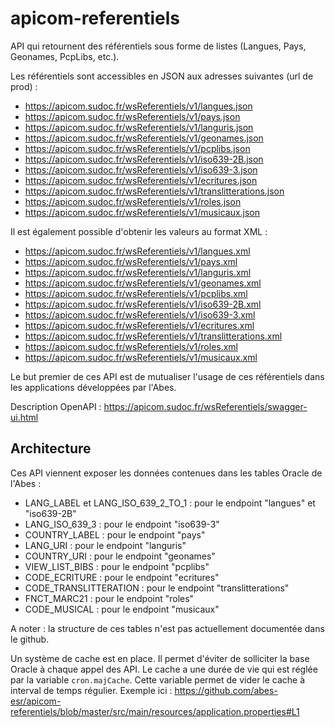 # apicom-referentiels

API qui retournent des référentiels sous forme de listes (Langues, Pays, Geonames, PcpLibs, etc.).

Les référentiels sont accessibles en JSON aux adresses suivantes (url de prod) : 
- https://apicom.sudoc.fr/wsReferentiels/v1/langues.json
- https://apicom.sudoc.fr/wsReferentiels/v1/pays.json
- https://apicom.sudoc.fr/wsReferentiels/v1/languris.json
- https://apicom.sudoc.fr/wsReferentiels/v1/geonames.json
- https://apicom.sudoc.fr/wsReferentiels/v1/pcplibs.json
- https://apicom.sudoc.fr/wsReferentiels/v1/iso639-2B.json
- https://apicom.sudoc.fr/wsReferentiels/v1/iso639-3.json
- https://apicom.sudoc.fr/wsReferentiels/v1/ecritures.json
- https://apicom.sudoc.fr/wsReferentiels/v1/translitterations.json
- https://apicom.sudoc.fr/wsReferentiels/v1/roles.json
- https://apicom.sudoc.fr/wsReferentiels/v1/musicaux.json

Il est également possible d'obtenir les valeurs au format XML :
- https://apicom.sudoc.fr/wsReferentiels/v1/langues.xml
- https://apicom.sudoc.fr/wsReferentiels/v1/pays.xml
- https://apicom.sudoc.fr/wsReferentiels/v1/languris.xml
- https://apicom.sudoc.fr/wsReferentiels/v1/geonames.xml
- https://apicom.sudoc.fr/wsReferentiels/v1/pcplibs.xml
- https://apicom.sudoc.fr/wsReferentiels/v1/iso639-2B.xml
- https://apicom.sudoc.fr/wsReferentiels/v1/iso639-3.xml
- https://apicom.sudoc.fr/wsReferentiels/v1/ecritures.xml
- https://apicom.sudoc.fr/wsReferentiels/v1/translitterations.xml
- https://apicom.sudoc.fr/wsReferentiels/v1/roles.xml
- https://apicom.sudoc.fr/wsReferentiels/v1/musicaux.xml

Le but premier de ces API est de mutualiser l'usage de ces référentiels dans les applications développées par l'Abes.

Description OpenAPI : https://apicom.sudoc.fr/wsReferentiels/swagger-ui.html 

## Architecture

Ces API viennent exposer les données contenues dans les tables Oracle de l'Abes :
- LANG_LABEL et LANG_ISO_639_2_TO_1 : pour le endpoint "langues" et "iso639-2B"
- LANG_ISO_639_3 : pour le endpoint "iso639-3"
- COUNTRY_LABEL : pour le endpoint "pays"
- LANG_URI : pour le endpoint "languris"
- COUNTRY_URI : pour le endpoint "geonames"
- VIEW_LIST_BIBS : pour le endpoint "pcplibs"
- CODE_ECRITURE : pour le endpoint "ecritures"
- CODE_TRANSLITTERATION : pour le endpoint "translitterations"
- FNCT_MARC21 : pour le endpoint "roles"
- CODE_MUSICAL : pour le endpoint "musicaux"

A noter : la structure de ces tables n'est pas actuellement documentée dans le github.

Un système de cache est en place. Il permet d'éviter de solliciter la base Oracle à chaque appel des API. Le cache a une durée de vie qui est réglée par la variable `cron.majCache`. Cette variable permet de vider le cache à interval de temps régulier. Exemple ici :
https://github.com/abes-esr/apicom-referentiels/blob/master/src/main/resources/application.properties#L1

